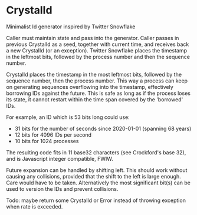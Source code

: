 # CrystalId
Minimalist Id generator inspired by Twitter Snowflake

Caller must maintain state and pass into the generator.
Caller passes in previous CrystalId as a seed, together with current time, and receives back a new CrystalId (or an exception).
Twitter Snowflake places the timestamp in the leftmost bits, followed by the process number and then the sequence number.

CrystalId places the timestamp in the most leftmost bits, followed by the sequence number, then the process number.
This way a process can keep on generating sequences overflowing into the timestamp, effectively borrowing IDs against the future.
This is safe as long as if the process loses its state, it cannot restart within the time span covered by the 'borrowed' IDs.

For example, an ID which is 53 bits long could use:
 - 31 bits for the number of seconds since 2020-01-01 (spanning 68 years)
 - 12 bits for 4096 IDs per second
 - 10 bits for 1024 processes

The resulting code fits in 11 base32 characters (see Crockford's base 32), and is Javascript integer compatible, FWIW.

Future expansion can be handled by shifting left.
This should work without causing any collisions, provided that the shift to the left is large enough.
Care would have to be taken.
Alternatively the most significant bit(s) can be used to version the IDs and prevent collisions.

Todo: maybe return some CrystalId or Error instead of throwing exception when rate is exceeded.
